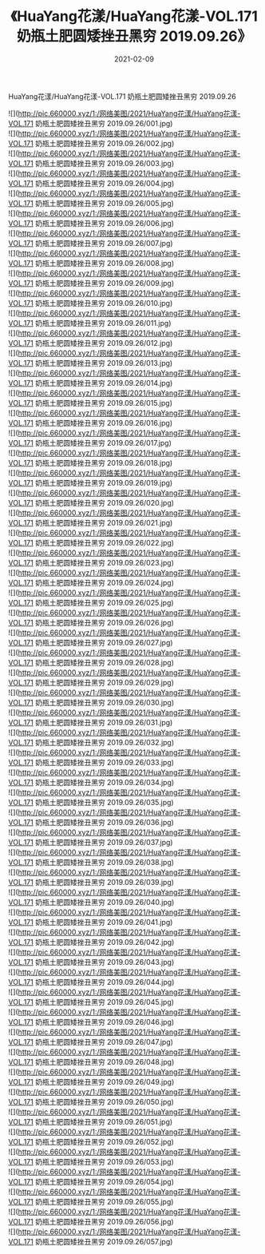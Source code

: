 ﻿---
layout: post
title:  《HuaYang花漾/HuaYang花漾-VOL.171 奶瓶土肥圆矮挫丑黑穷 2019.09.26》
date:   2021-02-09
img: http://pic.660000.xyz/1:/网络美图/2021/HuaYang花漾/HuaYang花漾-VOL.171 奶瓶土肥圆矮挫丑黑穷 2019.09.26/000.jpg
categories: [美女, 清纯, 唯美]
---

HuaYang花漾/HuaYang花漾-VOL.171 奶瓶土肥圆矮挫丑黑穷 2019.09.26

 ![](http://pic.660000.xyz/1:/网络美图/2021/HuaYang花漾/HuaYang花漾-VOL.171 奶瓶土肥圆矮挫丑黑穷 2019.09.26/001.jpg) <br>![](http://pic.660000.xyz/1:/网络美图/2021/HuaYang花漾/HuaYang花漾-VOL.171 奶瓶土肥圆矮挫丑黑穷 2019.09.26/002.jpg) <br>![](http://pic.660000.xyz/1:/网络美图/2021/HuaYang花漾/HuaYang花漾-VOL.171 奶瓶土肥圆矮挫丑黑穷 2019.09.26/003.jpg) <br>![](http://pic.660000.xyz/1:/网络美图/2021/HuaYang花漾/HuaYang花漾-VOL.171 奶瓶土肥圆矮挫丑黑穷 2019.09.26/004.jpg) <br>![](http://pic.660000.xyz/1:/网络美图/2021/HuaYang花漾/HuaYang花漾-VOL.171 奶瓶土肥圆矮挫丑黑穷 2019.09.26/005.jpg) <br>![](http://pic.660000.xyz/1:/网络美图/2021/HuaYang花漾/HuaYang花漾-VOL.171 奶瓶土肥圆矮挫丑黑穷 2019.09.26/006.jpg) <br>![](http://pic.660000.xyz/1:/网络美图/2021/HuaYang花漾/HuaYang花漾-VOL.171 奶瓶土肥圆矮挫丑黑穷 2019.09.26/007.jpg) <br>![](http://pic.660000.xyz/1:/网络美图/2021/HuaYang花漾/HuaYang花漾-VOL.171 奶瓶土肥圆矮挫丑黑穷 2019.09.26/008.jpg) <br>![](http://pic.660000.xyz/1:/网络美图/2021/HuaYang花漾/HuaYang花漾-VOL.171 奶瓶土肥圆矮挫丑黑穷 2019.09.26/009.jpg) <br>![](http://pic.660000.xyz/1:/网络美图/2021/HuaYang花漾/HuaYang花漾-VOL.171 奶瓶土肥圆矮挫丑黑穷 2019.09.26/010.jpg) <br>![](http://pic.660000.xyz/1:/网络美图/2021/HuaYang花漾/HuaYang花漾-VOL.171 奶瓶土肥圆矮挫丑黑穷 2019.09.26/011.jpg) <br>![](http://pic.660000.xyz/1:/网络美图/2021/HuaYang花漾/HuaYang花漾-VOL.171 奶瓶土肥圆矮挫丑黑穷 2019.09.26/012.jpg) <br>![](http://pic.660000.xyz/1:/网络美图/2021/HuaYang花漾/HuaYang花漾-VOL.171 奶瓶土肥圆矮挫丑黑穷 2019.09.26/013.jpg) <br>![](http://pic.660000.xyz/1:/网络美图/2021/HuaYang花漾/HuaYang花漾-VOL.171 奶瓶土肥圆矮挫丑黑穷 2019.09.26/014.jpg) <br>![](http://pic.660000.xyz/1:/网络美图/2021/HuaYang花漾/HuaYang花漾-VOL.171 奶瓶土肥圆矮挫丑黑穷 2019.09.26/015.jpg) <br>![](http://pic.660000.xyz/1:/网络美图/2021/HuaYang花漾/HuaYang花漾-VOL.171 奶瓶土肥圆矮挫丑黑穷 2019.09.26/016.jpg) <br>![](http://pic.660000.xyz/1:/网络美图/2021/HuaYang花漾/HuaYang花漾-VOL.171 奶瓶土肥圆矮挫丑黑穷 2019.09.26/017.jpg) <br>![](http://pic.660000.xyz/1:/网络美图/2021/HuaYang花漾/HuaYang花漾-VOL.171 奶瓶土肥圆矮挫丑黑穷 2019.09.26/018.jpg) <br>![](http://pic.660000.xyz/1:/网络美图/2021/HuaYang花漾/HuaYang花漾-VOL.171 奶瓶土肥圆矮挫丑黑穷 2019.09.26/019.jpg) <br>![](http://pic.660000.xyz/1:/网络美图/2021/HuaYang花漾/HuaYang花漾-VOL.171 奶瓶土肥圆矮挫丑黑穷 2019.09.26/020.jpg) <br>![](http://pic.660000.xyz/1:/网络美图/2021/HuaYang花漾/HuaYang花漾-VOL.171 奶瓶土肥圆矮挫丑黑穷 2019.09.26/021.jpg) <br>![](http://pic.660000.xyz/1:/网络美图/2021/HuaYang花漾/HuaYang花漾-VOL.171 奶瓶土肥圆矮挫丑黑穷 2019.09.26/022.jpg) <br>![](http://pic.660000.xyz/1:/网络美图/2021/HuaYang花漾/HuaYang花漾-VOL.171 奶瓶土肥圆矮挫丑黑穷 2019.09.26/023.jpg) <br>![](http://pic.660000.xyz/1:/网络美图/2021/HuaYang花漾/HuaYang花漾-VOL.171 奶瓶土肥圆矮挫丑黑穷 2019.09.26/024.jpg) <br>![](http://pic.660000.xyz/1:/网络美图/2021/HuaYang花漾/HuaYang花漾-VOL.171 奶瓶土肥圆矮挫丑黑穷 2019.09.26/025.jpg) <br>![](http://pic.660000.xyz/1:/网络美图/2021/HuaYang花漾/HuaYang花漾-VOL.171 奶瓶土肥圆矮挫丑黑穷 2019.09.26/026.jpg) <br>![](http://pic.660000.xyz/1:/网络美图/2021/HuaYang花漾/HuaYang花漾-VOL.171 奶瓶土肥圆矮挫丑黑穷 2019.09.26/027.jpg) <br>![](http://pic.660000.xyz/1:/网络美图/2021/HuaYang花漾/HuaYang花漾-VOL.171 奶瓶土肥圆矮挫丑黑穷 2019.09.26/028.jpg) <br>![](http://pic.660000.xyz/1:/网络美图/2021/HuaYang花漾/HuaYang花漾-VOL.171 奶瓶土肥圆矮挫丑黑穷 2019.09.26/029.jpg) <br>![](http://pic.660000.xyz/1:/网络美图/2021/HuaYang花漾/HuaYang花漾-VOL.171 奶瓶土肥圆矮挫丑黑穷 2019.09.26/030.jpg) <br>![](http://pic.660000.xyz/1:/网络美图/2021/HuaYang花漾/HuaYang花漾-VOL.171 奶瓶土肥圆矮挫丑黑穷 2019.09.26/031.jpg) <br>![](http://pic.660000.xyz/1:/网络美图/2021/HuaYang花漾/HuaYang花漾-VOL.171 奶瓶土肥圆矮挫丑黑穷 2019.09.26/032.jpg) <br>![](http://pic.660000.xyz/1:/网络美图/2021/HuaYang花漾/HuaYang花漾-VOL.171 奶瓶土肥圆矮挫丑黑穷 2019.09.26/033.jpg) <br>![](http://pic.660000.xyz/1:/网络美图/2021/HuaYang花漾/HuaYang花漾-VOL.171 奶瓶土肥圆矮挫丑黑穷 2019.09.26/034.jpg) <br>![](http://pic.660000.xyz/1:/网络美图/2021/HuaYang花漾/HuaYang花漾-VOL.171 奶瓶土肥圆矮挫丑黑穷 2019.09.26/035.jpg) <br>![](http://pic.660000.xyz/1:/网络美图/2021/HuaYang花漾/HuaYang花漾-VOL.171 奶瓶土肥圆矮挫丑黑穷 2019.09.26/036.jpg) <br>![](http://pic.660000.xyz/1:/网络美图/2021/HuaYang花漾/HuaYang花漾-VOL.171 奶瓶土肥圆矮挫丑黑穷 2019.09.26/037.jpg) <br>![](http://pic.660000.xyz/1:/网络美图/2021/HuaYang花漾/HuaYang花漾-VOL.171 奶瓶土肥圆矮挫丑黑穷 2019.09.26/038.jpg) <br>![](http://pic.660000.xyz/1:/网络美图/2021/HuaYang花漾/HuaYang花漾-VOL.171 奶瓶土肥圆矮挫丑黑穷 2019.09.26/039.jpg) <br>![](http://pic.660000.xyz/1:/网络美图/2021/HuaYang花漾/HuaYang花漾-VOL.171 奶瓶土肥圆矮挫丑黑穷 2019.09.26/040.jpg) <br>![](http://pic.660000.xyz/1:/网络美图/2021/HuaYang花漾/HuaYang花漾-VOL.171 奶瓶土肥圆矮挫丑黑穷 2019.09.26/041.jpg) <br>![](http://pic.660000.xyz/1:/网络美图/2021/HuaYang花漾/HuaYang花漾-VOL.171 奶瓶土肥圆矮挫丑黑穷 2019.09.26/042.jpg) <br>![](http://pic.660000.xyz/1:/网络美图/2021/HuaYang花漾/HuaYang花漾-VOL.171 奶瓶土肥圆矮挫丑黑穷 2019.09.26/043.jpg) <br>![](http://pic.660000.xyz/1:/网络美图/2021/HuaYang花漾/HuaYang花漾-VOL.171 奶瓶土肥圆矮挫丑黑穷 2019.09.26/044.jpg) <br>![](http://pic.660000.xyz/1:/网络美图/2021/HuaYang花漾/HuaYang花漾-VOL.171 奶瓶土肥圆矮挫丑黑穷 2019.09.26/045.jpg) <br>![](http://pic.660000.xyz/1:/网络美图/2021/HuaYang花漾/HuaYang花漾-VOL.171 奶瓶土肥圆矮挫丑黑穷 2019.09.26/046.jpg) <br>![](http://pic.660000.xyz/1:/网络美图/2021/HuaYang花漾/HuaYang花漾-VOL.171 奶瓶土肥圆矮挫丑黑穷 2019.09.26/047.jpg) <br>![](http://pic.660000.xyz/1:/网络美图/2021/HuaYang花漾/HuaYang花漾-VOL.171 奶瓶土肥圆矮挫丑黑穷 2019.09.26/048.jpg) <br>![](http://pic.660000.xyz/1:/网络美图/2021/HuaYang花漾/HuaYang花漾-VOL.171 奶瓶土肥圆矮挫丑黑穷 2019.09.26/049.jpg) <br>![](http://pic.660000.xyz/1:/网络美图/2021/HuaYang花漾/HuaYang花漾-VOL.171 奶瓶土肥圆矮挫丑黑穷 2019.09.26/050.jpg) <br>![](http://pic.660000.xyz/1:/网络美图/2021/HuaYang花漾/HuaYang花漾-VOL.171 奶瓶土肥圆矮挫丑黑穷 2019.09.26/051.jpg) <br>![](http://pic.660000.xyz/1:/网络美图/2021/HuaYang花漾/HuaYang花漾-VOL.171 奶瓶土肥圆矮挫丑黑穷 2019.09.26/052.jpg) <br>![](http://pic.660000.xyz/1:/网络美图/2021/HuaYang花漾/HuaYang花漾-VOL.171 奶瓶土肥圆矮挫丑黑穷 2019.09.26/053.jpg) <br>![](http://pic.660000.xyz/1:/网络美图/2021/HuaYang花漾/HuaYang花漾-VOL.171 奶瓶土肥圆矮挫丑黑穷 2019.09.26/054.jpg) <br>![](http://pic.660000.xyz/1:/网络美图/2021/HuaYang花漾/HuaYang花漾-VOL.171 奶瓶土肥圆矮挫丑黑穷 2019.09.26/055.jpg) <br>![](http://pic.660000.xyz/1:/网络美图/2021/HuaYang花漾/HuaYang花漾-VOL.171 奶瓶土肥圆矮挫丑黑穷 2019.09.26/056.jpg) <br>![](http://pic.660000.xyz/1:/网络美图/2021/HuaYang花漾/HuaYang花漾-VOL.171 奶瓶土肥圆矮挫丑黑穷 2019.09.26/057.jpg) <br>
